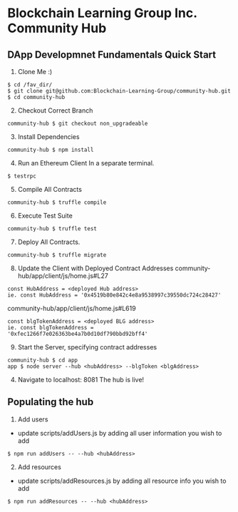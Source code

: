 # Blockchain Learning Group Inc. Community Hub
## DApp Developmnet Fundamentals Quick Start
1. Clone Me :)
```
$ cd /fav_dir/
$ git clone git@github.com:Blockchain-Learning-Group/community-hub.git
$ cd community-hub
```

2. Checkout Correct Branch
```
community-hub $ git checkout non_upgradeable
```

3. Install Dependencies
```
community-hub $ npm install
```

4. Run an Ethereum Client
In a separate terminal.
```
$ testrpc
```

5. Compile All Contracts
```
community-hub $ truffle compile
```

6. Execute Test Suite
```
community-hub $ truffle test
```

7. Deploy All Contracts.
```
community-hub $ truffle migrate
```

8. Update the Client with Deployed Contract Addresses
community-hub/app/client/js/home.js#L27
```
const HubAddress = <deployed Hub address>
ie. const HubAddress = '0x4519b80e842c4e8a9538997c39550dc724c28427'
```

community-hub/app/client/js/home.js#L619
```
const blgTokenAddress = <deployed BLG address>
ie. const blgTokenAddress = '0xfec1266f7e026363be4a7b0d10df790bbd92bff4'
```

9. Start the Server, specifying contract addresses
```
community-hub $ cd app
app $ node server --hub <hubAddress> --blgToken <blgAddress>
```

4. Navigate to localhost: 8081
The hub is live!

## Populating the hub
1. Add users
- update scripts/addUsers.js by adding all user information you wish to add
```
$ npm run addUsers -- --hub <hubAddress>
```

2. Add resources
- update scripts/addResources.js by adding all resource info you wish to add
```
$ npm run addResources -- --hub <hubAddress>
```
